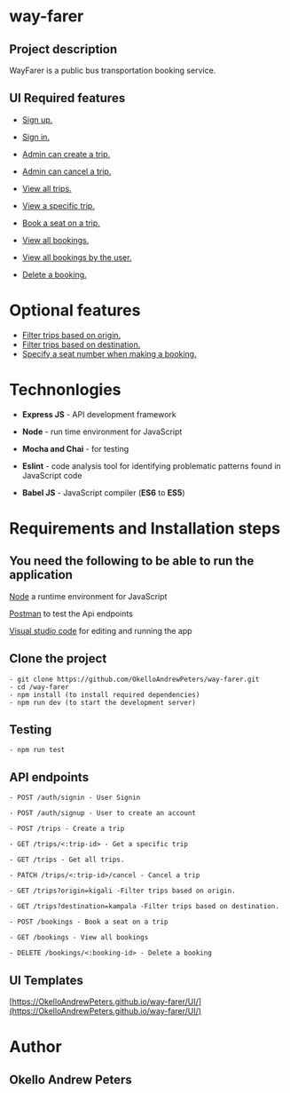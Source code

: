 # **way-farer**

## **Project description**

WayFarer is a public bus transportation booking service.

## **UI Required features**

- [Sign up.](https://OkelloAndrewPeters.github.io/way-farer/UI/signup.html)
- [Sign in.](https://OkelloAndrewPeters.github.io/way-farer/UI/signin.html)
- [Admin can create a trip.](https://OkelloAndrewPeters.github.io/way-farer/UI/create_trip.html)
- [Admin can cancel a trip.](https://OkelloAndrewPeters.github.io/way-farer/UI/admin/trip_del.html)
- [View all trips.](https://OkelloAndrewPeters.github.io/way-farer/UI/index.html)  
- [View a specific trip.](https://OkelloAndrewPeters.github.io/way-farer/UI/trip.html)
- [Book a seat on a trip.](https://OkelloAndrewPeters.github.io/way-farer/UI/book.html)
- [View all bookings.](https://OkelloAndrewPeters.github.io/way-farer/UI/admin/index.html)
- [View all bookings by the user.](https://OkelloAndrewPeters.github.io/way-farer/UI/bookings.html)

- [Delete a booking.](https://OkelloAndrewPeters.github.io/way-farer/UI/booking.html)

# **Optional features**

- [Filter trips based on origin.](https://OkelloAndrewPeters.github.io/way-farer/UI/index.html)
- [Filter trips based on destination.](https://OkelloAndrewPeters.github.io/way-farer/UI/index.html)
- [Specify a seat number when making a booking.](https://OkelloAndrewPeters.github.io/way-farer/UI/book.html)

# **Technonlogies**

- **Express JS** - API development framework

- **Node** - run time environment for JavaScript
- **Mocha and Chai** - for testing
- **Eslint** - code analysis tool for identifying problematic patterns found in JavaScript code
- **Babel JS** - JavaScript compiler (**ES6** to **ES5**)

# **Requirements and Installation steps**

## **You need the following to be able to run the application**

[Node](https://nodejs.org/en/download/) a runtime environment for JavaScript

[Postman](https://www.getpostman.com/downloads/) to test the Api endpoints

[Visual studio code](https://code.visualstudio.com/download) for editing and running the app

## **Clone the project**

    - git clone https://github.com/OkelloAndrewPeters/way-farer.git
    - cd /way-farer
    - npm install (to install required dependencies)
    - npm run dev (to start the development server)

## **Testing**

    - npm run test

## **API endpoints**
`- POST /auth/signin - User Signin` 

`- POST /auth/signup - User to create an account` 

`- POST /trips - Create a trip`

`- GET /trips/<:trip-id> - Get a specific trip`

`- GET /trips - Get all trips.`

`- PATCH /trips/<:trip-id>/cancel - Cancel a trip`

`- GET /trips?origin=kigali -Filter trips based on origin.`

`- GET /trips?destination=kampala -Filter trips based on destination.`

`- POST /bookings - Book a seat on a trip`

`- GET /bookings - View all bookings`

`- DELETE /bookings/<:booking-id> - Delete a booking`

## **UI Templates**

[https://OkelloAndrewPeters.github.io/way-farer/UI/](https://OkelloAndrewPeters.github.io/way-farer/UI/)


# **Author**

## **Okello Andrew Peters**
